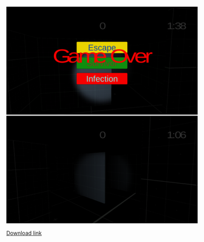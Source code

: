 ![prototypeV3](screenshot0.png)
![prototypeV3](screenshot1.png)

[Download link](https://minhaskamal.github.io/DownGit/#/home?url=https://github.com/nicolasventer/Horror-Light/tree/master/prototype%20v3/WebGL%20Build)
